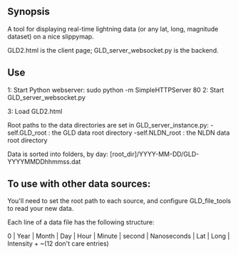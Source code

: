 ## Synopsis

A tool for displaying real-time lightning data (or any lat, long, magnitude dataset) on a nice slippymap.

GLD2.html is the client page; GLD_server_websocket.py is the backend.

## Use

1: Start Python webserver:
  sudo python -m SimpleHTTPServer 80
2: Start GLD_server_websocket.py

3: Load GLD2.html

Root paths to the data directories are set in GLD_server_instance.py:
  -self.GLD_root : the GLD data root directory
  -self.NLDN_root : the NLDN data root directory

Data is sorted into folders, by day:
  [root_dir]/YYYY-MM-DD/GLD-YYYYMMDDhhmmss.dat

## To use with other data sources:

You'll need to set the root path to each source, and configure GLD_file_tools to read your new data.

Each line of a data file has the following structure:

0 | Year | Month | Day | Hour | Minute | second | Nanoseconds | Lat | Long | Intensity + ~(12 don't care entries)